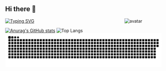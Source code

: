 ## Hi there 👋

<img src="https://github.com/yoyocraft/yoyocraft/blob/master/assets/angry.gif" width="120" alt="avatar" align="right" />

[![Typing SVG](https://readme-typing-svg.herokuapp.com?font=Fira+Code&pause=1000&width=435&lines=Hi,+I'm+NuyoahCh;Welcome+to+my+GitHub!;nuyoahch.online)](https://git.io/typing-svg)

[![Anurag's GitHub stats](https://github-readme-stats.vercel.app/api?username=NuyoahCh)](https://github.com/anuraghazra/github-readme-stats)
![Top Langs](https://github-readme-stats.vercel.app/api/top-langs/?username=NuyoahCh&layout=compact&theme=tokyonight)
![github-snake](https://raw.githubusercontent.com/NuyoahCh/NuyoahCh/output/github-contribution-grid-snake.svg)

<!--
**NuyoahCh/NuyoahCh** is a ✨ _special_ ✨ repository because its `README.md` (this file) appears on your GitHub profile.

Here are some ideas to get you started:

- 🔭 I'm currently working on ...
- 🌱 I'm currently learning ...
- 👯 I'm looking to collaborate on ...
- 🤔 I'm looking for help with ...
- 💬 Ask me about ...
- 📫 How to reach me: ...
- 😄 Pronouns: ...
- ⚡ Fun fact: ...
-->
